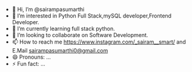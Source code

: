 - 👋 Hi, I’m @sairampasumarthi
- 👀 I’m interested in Python Full Stack,mySQL developer,Frontend Developer.
- 🌱 I’m currently learning full stack python.
- 💞️ I’m looking to collaborate on Software Development.
- 📫 How to reach me https://www.instagram.com/_sairam__smart/ and E.Mail sairampasumarthi0@gmail.com 
- 😄 Pronouns: ...
- ⚡ Fun fact: ...

<!---
sairampasumarthi/sairampasumarthi is a ✨ special ✨ repository because its `README.md` (this file) appears on your GitHub profile.
You can click the Preview link to take a look at your changes.
--->


